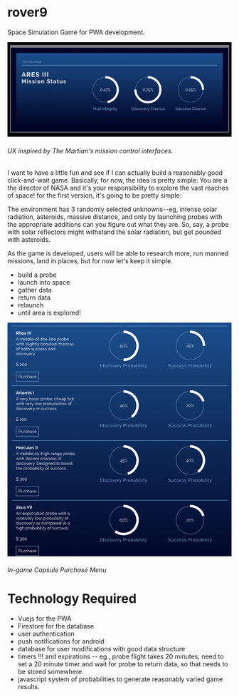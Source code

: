 # rover9
Space Simulation Game for PWA development. 

![demo picture](https://raw.githubusercontent.com/jackdixonryan/rover9/master/src/assets/readmeImg.png)
###### UX inspired by The Martian's mission control interfaces.

I want to have a little fun and see if I can actually build a reasonably good click-and-wait game. Basically, for now, the idea is pretty simple: You are a the director of NASA and it's your responsibility to explore the vast reaches of space! for the first version, it's going to be pretty simple: 

The environment has 3 randomly selected unknowns--eg, intense solar radiation, asteroids, massive distance, and only by launching probes with the appropriate additions can you figure out what they are. So, say, a probe with solar reflectors might withstand the solar radiation, but get pounded with asteroids. 

As the game is developed, users will be able to research more, run manned missions, land in places, but for now let's keep it simple. 

- build a probe
- launch into space 
- gather data 
- return data
- relaunch
- until area is explored! 

![capsule in-game menu](https://raw.githubusercontent.com/jackdixonryan/rover9/master/src/assets/capsuleMenu.png)
###### In-game Capsule Purchase Menu

# Technology Required 

- Vuejs for the PWA 
- Firestore for the database
- user authentication
- push notifications for android
- database for user modifications with good data structure
- timers !!! and expirations -- eg., probe flight takes 20 minutes, need to set a 20 minute timer and wait for probe to return data, so that needs to be stored somewhere. 
- javascript system of probabilities to generate reasonably varied game results. 